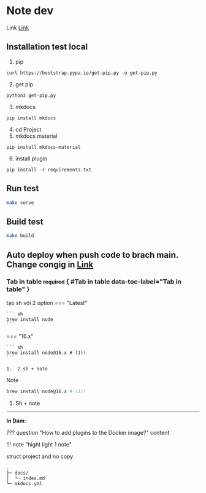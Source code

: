 # Note dev

Link [Link]

  [Link]: https://v99.com

## Installation test local

1. pip
```
curl https://bootstrap.pypa.io/get-pip.py -o get-pip.py
```
2. get pip
```
python3 get-pip.py
```
3. mkdocs
```
pip install mkdocs
```
4. cd Project
5. mkdocs material
```
pip install mkdocs-material
```
6. install plugin
```
pip install -r requirements.txt
```

## Run test

```sh
make serve
```

## Build test

``` sh
make build
```

## Auto deploy when push code to brach main. Change congig in [Link](./.github/workflows/pages.yml)

### Tab in table <small>required</small> { #Tab in table data-toc-label="Tab in table" }
tạo sh với 2 option
=== "Latest"

    ``` sh
    brew install node
    ```

=== "16.x"

    ``` sh
    brew install node@16.x # (1)!
    ```

    1.  2 sh + note

Note


``` sh
brew install node@16.x # (1)!
```

1.  Sh + note

---

__In Dam__:

??? question "How to add plugins to the Docker image?"
    content

    
!!! note "hight light 1 note"



struct project and no copy
``` { .sh .no-copy }
.
├─ docs/
│  └─ index.md
└─ mkdocs.yml
```




